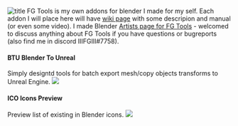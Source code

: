 ![title](https://i.imgur.com/Z3LPVmc.png)
FG Tools is my own addons for blender I made for my self.
Each addon I will place here will have [wiki page](https://github.com/IIIFGIII/FG_Tools/wiki) with some descripion and manual (or even some video).
I made Blender [Artists page for FG Tools](https://blenderartists.org/t/fg-tools/1303872) - welcomed to discuss anything about FG Tools if you have questions or bugreports (also find me in discord IIIFGIII#7758).


#### BTU Blender To Unreal
Simply designtd tools for batch export mesh/copy objects transforms to Unreal Engine.
![](https://i.imgur.com/CCnBkUB.gif)

#### ICO Icons Preview
Preview list of existing in Blender icons.
![](https://i.imgur.com/K4NpnJ9.gif)

